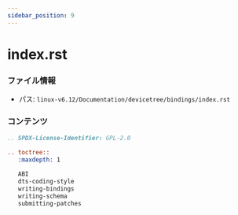 ```yaml
---
sidebar_position: 9
---
```

# index.rst

### ファイル情報

- パス: `linux-v6.12/Documentation/devicetree/bindings/index.rst`

### コンテンツ

```rst
.. SPDX-License-Identifier: GPL-2.0

.. toctree::
   :maxdepth: 1

   ABI
   dts-coding-style
   writing-bindings
   writing-schema
   submitting-patches

```
